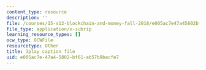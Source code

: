```yaml
---
content_type: resource
description: ''
file: /courses/15-s12-blockchain-and-money-fall-2018/e005ac7e47a45802bf61ab57b9bacfe7_7EXcHqLg7BI.vtt
file_type: application/x-subrip
learning_resource_types: []
ocw_type: OCWFile
resourcetype: Other
title: 3play caption file
uid: e005ac7e-47a4-5802-bf61-ab57b9bacfe7
---
```

